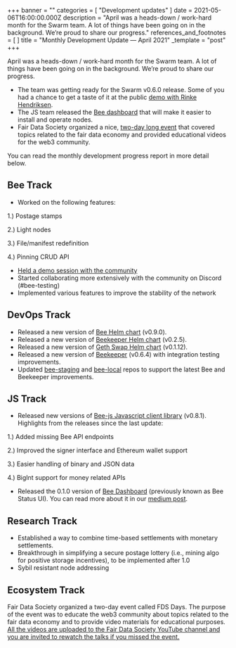 +++
banner = ""
categories = [ "Development updates" ]
date = 2021-05-06T16:00:00.000Z
description = "April was a heads-down / work-hard month for the Swarm team. A lot of things have been going on in the background. We’re proud to share our progress."
references_and_footnotes = [ ]
title = "Monthly Development Update — April 2021"
_template = "post"
+++


April was a heads-down / work-hard month for the Swarm team. A lot of things have been going on in the background. We’re proud to share our progress.

- The team was getting ready for the Swarm v0.6.0 release. Some of you had a chance to get a taste of it at the public [demo with Rinke Hendriksen](https://www.youtube.com/watch?v=8GVJeWKgoLk).
- The JS team released the [Bee dashboard](https://medium.com/ethereum-swarm/bee-dashboard-f3dcb4172b52) that will make it easier to install and operate nodes.
- Fair Data Society organized a nice, [two-day long event](https://www.youtube.com/watch?v=3-6Y-ybYu4g&list=PLM3tjfrjbdAlj--5jVvW9GohxdCjavHKi) that covered topics related to the fair data economy and provided educational videos for the web3 community.

You can read the monthly development progress report in more detail below.

## **Bee Track**

- Worked on the following features:

1\.) Postage stamps

2\.) Light nodes

3\.) File/manifest redefinition

4\.) Pinning CRUD API

- [Held a demo session with the community](https://www.youtube.com/watch?v=8GVJeWKgoLk)
- Started collaborating more extensively with the community on Discord (#bee-testing)
- Implemented various features to improve the stability of the network

## **DevOps Track**

- Released a new version of [Bee Helm chart](https://github.com/ethersphere/helm/tree/master/charts/bee) (v0.9.0).
- Released a new version of [Beekeeper Helm chart](https://github.com/ethersphere/helm/tree/master/charts/beekeeper) (v0.2.5).
- Released a new version of [Geth Swap Helm chart](https://github.com/ethersphere/helm/tree/master/charts/geth-swap) (v0.1.12).
- Released a new version of [Beekeeper](https://github.com/ethersphere/beekeeper) (v0.6.4) with integration testing improvements.
- Updated [bee-staging](https://github.com/ethersphere/bee-staging) and [bee-local](https://github.com/ethersphere/bee-local) repos to support the latest Bee and Beekeeper improvements.

## **JS Track**

- Released new versions of [Bee-js Javascript client library](https://github.com/ethersphere/bee-js) (v0.8.1). Highlights from the releases since the last update:

1\.) Added missing Bee API endpoints

2\.) Improved the signer interface and Ethereum wallet support

3\.) Easier handling of binary and JSON data

4\.) BigInt support for money related APIs

- Released the 0.1.0 version of [Bee Dashboard](https://github.com/ethersphere/bee-dashboard) (previously known as Bee Status UI). You can read more about it in our [medium post](https://medium.com/ethereum-swarm/bee-dashboard-f3dcb4172b52).

## **Research Track**

- Established a way to combine time-based settlements with monetary settlements.
- Breakthrough in simplifying a secure postage lottery (i.e., mining algo for positive storage incentives), to be implemented after 1.0
- Sybil resistant node addressing

## **Ecosystem Track**

Fair Data Society organized a two-day event called FDS Days. The purpose of the event was to educate the web3 community about topics related to the fair data economy and to provide video materials for educational purposes. [All the videos are uploaded to the Fair Data Society YouTube channel and you are invited to rewatch the talks if you missed the event.](https://www.youtube.com/watch?v=3-6Y-ybYu4g&list=PLM3tjfrjbdAlj--5jVvW9GohxdCjavHKi)
